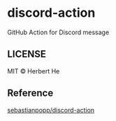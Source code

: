 # discord-action

GitHub Action for Discord message

## LICENSE

MIT &copy; Herbert He

## Reference

[sebastianpopp/discord-action](https://github.com/sebastianpopp/discord-action)
